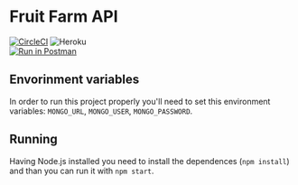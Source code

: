 # Fruit Farm API

[![CircleCI](https://circleci.com/gh/MarceloBerlitz/fruit-farm-api.svg?style=svg)](https://circleci.com/gh/MarceloBerlitz/fruit-farm-api)  ![Heroku](http://heroku-badge.herokuapp.com/?app=heroku-badge&root=groups) <br/>
[![Run in Postman](https://run.pstmn.io/button.svg)](https://documenter.getpostman.com/view/8599806/Szt8fAgY)

## Envorinment variables

In order to run this project properly you'll need to set this environment variables: `MONGO_URL`, `MONGO_USER`,  `MONGO_PASSWORD`.

## Running

Having Node.js installed you need to install the dependences (`npm install`) and than you can run it with `npm start`.
